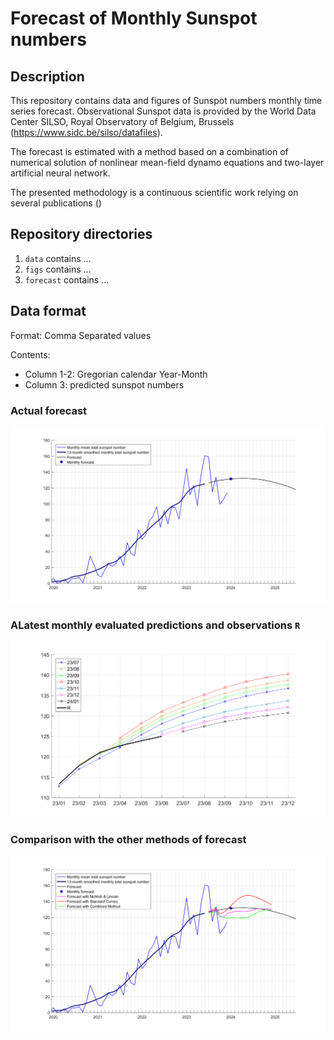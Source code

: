 # Forecast of Monthly Sunspot numbers

## Description

This repository contains data and figures of Sunspot numbers monthly time series forecast.
Observational Sunspot data is provided by the World Data Center SILSO, Royal Observatory of Belgium, Brussels (https://www.sidc.be/silso/datafiles).

The forecast is estimated with a method based on a combination of numerical solution of nonlinear mean-field dynamo equations and two-layer artificial neural network.

The presented methodology is a continuous scientific work relying on several publications () 

## Repository directories
1) `data` contains ...
2) `figs` contains ...
3) `forecast` contains ...

## Data format

Format: Comma Separated values

Contents:
- Column 1-2: Gregorian calendar  Year-Month
- Column 3: predicted sunspot numbers 

### Actual forecast

![plot](./figs/2024/01/f_2024_01.png)

### ALatest monthly evaluated predictions and observations  `R`

![plot](./figs/2024/01/f_24_01.png)

### Comparison with the other methods of forecast

![plot](./figs/2024/01/f_2024_01_all.png)

